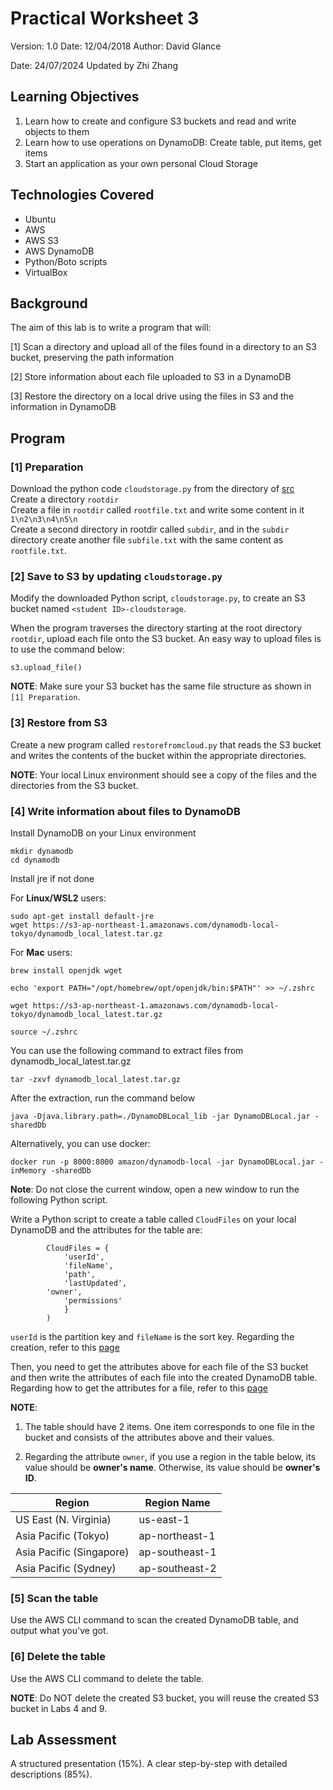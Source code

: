 # Practical Worksheet 3

Version: 1.0 Date: 12/04/2018 Author: David Glance

Date: 24/07/2024 Updated by Zhi Zhang

## Learning Objectives

1. Learn how to create and configure S3 buckets and read and write objects to them
2. Learn how to use operations on DynamoDB: Create table, put items, get items
3. Start an application as your own personal Cloud Storage

## Technologies Covered

* Ubuntu
* AWS
* AWS S3
* AWS DynamoDB
* Python/Boto scripts
* VirtualBox

## Background

The aim of this lab is to write a program that will:

[1] Scan a directory and upload all of the files found in a directory to an S3 bucket, preserving the path information

[2] Store information about each file uploaded to S3 in a DynamoDB

[3] Restore the directory on a local drive using the files in S3 and the information in DynamoDB

## Program

### [1] Preparation

Download the python code `cloudstorage.py` from the directory of [src](https://github.com/zhangzhics/CITS5503_Sem2/blob/master/Labs/src/cloudstorage.py) \
Create a directory `rootdir` \
Create a file in `rootdir` called `rootfile.txt` and write some content in it `1\n2\n3\n4\n5\n` \
Create a second directory in rootdir called `subdir`, and in the `subdir` directory create another file `subfile.txt` with the same content as `rootfile.txt`.

### [2] Save to S3 by updating `cloudstorage.py`

Modify the downloaded Python script, `cloudstorage.py`, to create an S3 bucket named `<student ID>-cloudstorage`.

When the program traverses the directory starting at the root directory `rootdir`, upload each file onto the S3 bucket. An easy way to upload files is to use the command below:

```
s3.upload_file()
```

**NOTE**: Make sure your S3 bucket has the same file structure as shown in `[1] Preparation`.

### [3] Restore from S3

Create a new program called `restorefromcloud.py` that reads the S3 bucket and writes the contents of the bucket within the appropriate directories. 

**NOTE**: Your local Linux environment should see a copy of the files and the directories from the S3 bucket.

### [4] Write information about files to DynamoDB

Install DynamoDB on your Linux environment

```
mkdir dynamodb
cd dynamodb
```

Install jre if not done

For **Linux/WSL2** users:
```
sudo apt-get install default-jre
wget https://s3-ap-northeast-1.amazonaws.com/dynamodb-local-tokyo/dynamodb_local_latest.tar.gz
```

For **Mac** users:
```
brew install openjdk wget

echo 'export PATH="/opt/homebrew/opt/openjdk/bin:$PATH"' >> ~/.zshrc

wget https://s3-ap-northeast-1.amazonaws.com/dynamodb-local-tokyo/dynamodb_local_latest.tar.gz

source ~/.zshrc
```

You can use the following command to extract files from dynamodb_local_latest.tar.gz

```
tar -zxvf dynamodb_local_latest.tar.gz
```

After the extraction, run the command below

```
java -Djava.library.path=./DynamoDBLocal_lib -jar DynamoDBLocal.jar -sharedDb
```

Alternatively, you can use docker:
```
docker run -p 8000:8000 amazon/dynamodb-local -jar DynamoDBLocal.jar -inMemory -sharedDb
```
**Note**: Do not close the current window, open a new window to run the following Python script.

Write a Python script to create a table called `CloudFiles` on your local DynamoDB and the attributes for the table are:

```
        CloudFiles = {
            'userId',
            'fileName',
            'path',
            'lastUpdated',
	    'owner',
            'permissions'
            }
        )
```
`userId` is the partition key and `fileName` is the sort key. Regarding the creation, refer to this [page](https://boto3.amazonaws.com/v1/documentation/api/latest/reference/services/dynamodb.html)

Then, you need to get the attributes above for each file of the S3 bucket and then write the attributes of each file into the created DynamoDB table. Regarding how to get the attributes for a file, refer to this [page](https://boto3.amazonaws.com/v1/documentation/api/latest/reference/services/s3/client/get_object_acl.html)

**NOTE**: 

1) The table should have 2 items. One item corresponds to one file in the bucket and consists of the attributes above and their values.

2) Regarding the attribute `owner`, if you use a region in the table below, its value should be **owner's name**. Otherwise, its value should be **owner's ID**.

| Region | Region Name |
| --- | --- |
| US East (N. Virginia) | us-east-1 |
| Asia Pacific (Tokyo)	| ap-northeast-1 |
| Asia Pacific (Singapore) | ap-southeast-1 |
| Asia Pacific (Sydney)	| ap-southeast-2 |


### [5] Scan the table

Use the AWS CLI command to scan the created DynamoDB table, and output what you've got. 

### [6] Delete the table

Use the AWS CLI command to delete the table.

**NOTE**: Do NOT delete the created S3 bucket, you will reuse the created S3 bucket in Labs 4 and 9.

## Lab Assessment

A structured presentation (15%). A clear step-by-step with detailed descriptions (85%). 
